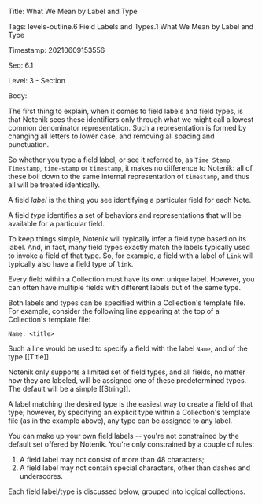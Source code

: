 Title:  What We Mean by Label and Type

Tags:   levels-outline.6 Field Labels and Types.1 What We Mean by Label and Type

Timestamp: 20210609153556

Seq:    6.1

Level:  3 - Section

Body: 

The first thing to explain, when it comes to field labels and field types, is that Notenik sees these identifiers only through what we might call a lowest common denominator representation. Such a representation is formed by changing all letters to lower case, and removing all spacing and punctuation. 

So whether you type a field label, or see it referred to, as `Time Stamp`, `Timestamp`, `time-stamp` or `timestamp`, it makes no difference to Notenik: all of these boil down to the same internal representation of `timestamp`, and thus all will be treated identically.

A field *label* is the thing you see identifying a particular field for each Note. 

A field *type* identifies a set of behaviors and representations that will be available for a particular field. 

To keep things simple, Notenik will typically infer a field type based on its label. And, in fact, many field types exactly match the labels typically used to invoke a field of that type. So, for example, a field with a label of `Link` will typically also have a field type of `link`.  

Every field within a Collection must have its own unique label. However, you can often have multiple fields with different labels but of the same type. 

Both labels and types can be specified within a Collection's template file. For example, consider the following line appearing at the top of a Collection's template file: 

```
Name: <title>
```

Such a line would be used to specify a field with the label `Name`, and of the type [[Title]]. 

Notenik only supports a limited set of field types, and all fields, no matter how they are labeled, will be assigned one of these predetermined types. The default will be a simple [[String]].

A label matching the desired type is the easiest way to create a field of that type; however, by specifying an explicit type within a Collection's template file (as in the example above), any type can be assigned to any label. 

You can make up your own field labels -- you're not constrained by the default set offered by Notenik. You're only constrained by a couple of rules:

1. A field label may not consist of more than 48 characters; 
2. A field label may not contain special characters, other than dashes and underscores.

Each field label/type is discussed below, grouped into logical collections.
